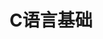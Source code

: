 ---
lang: zh-CN
title: C语言基础
titleTemplate: 数据结构需要掌握的C语言基础
description: 学好C语言，走遍天下都不怕
aside: left
lastUpdated: true
sidebar: false
footer: false
prev:
  text: '第六篇|数学统计'
  link: '/study/math/Probability_theory/数学统计'
next:
  text: '第二篇|矩阵代数'
  link: '/study/math/Linear_Algebra/矩阵代数'  
---